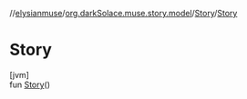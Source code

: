 //[elysianmuse](../../../index.md)/[org.darkSolace.muse.story.model](../index.md)/[Story](index.md)/[Story](-story.md)

# Story

[jvm]\
fun [Story](-story.md)()
